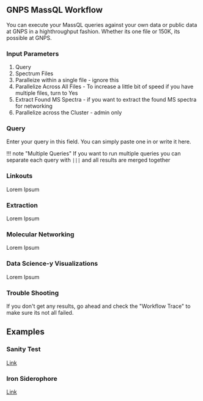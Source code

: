 ## GNPS MassQL Workflow

You can execute your MassQL queries against your own data or public data at GNPS in a highthroughput fashion. Whether its one file or 150K, its possible at GNPS. 


### Input Parameters

1. Query
1. Spectrum Files
1. Paralleize within a single file - ignore this
1. Parallelize Across All Files - To increase a little bit of speed if you have multiple files, turn to Yes
1. Extract Found MS Spectra - if you want to extract the found MS spectra for networking
1. Parallelize across the Cluster - admin only

### Query

Enter your query in this field. You can simply paste one in or write it here. 

!!! note "Multiple Queries"
    If you want to run multiple queries you can separate each query with ```|||``` and all results are merged together

### Linkouts

Lorem Ipsum

### Extraction

Lorem Ipsum

### Molecular Networking

Lorem Ipsum

### Data Science-y Visualizations

Lorem Ipsum

### Trouble Shooting

If you don't get any results, go ahead and check the "Workflow Trace" to make sure its not all failed. 

## Examples

### Sanity Test

[Link](https://proteomics2.ucsd.edu/ProteoSAFe/status.jsp?task=2fd52d1d64074c70aef82658e86c77d0)
### Iron Siderophore

[Link](https://proteomics2.ucsd.edu/ProteoSAFe/status.jsp?task=d3dad0ccc388442bb2a6a7d2beb28293)